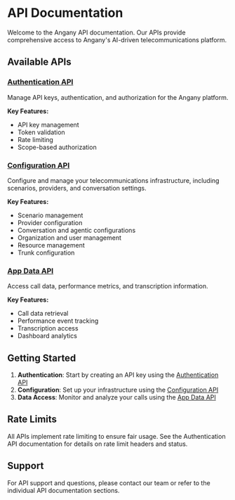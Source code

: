 # API Documentation

Welcome to the Angany API documentation. Our APIs provide comprehensive access to Angany's AI-driven telecommunications platform.

## Available APIs

### [Authentication API](/docs/api/angany-auth)
Manage API keys, authentication, and authorization for the Angany platform.

**Key Features:**
- API key management
- Token validation
- Rate limiting
- Scope-based authorization

### [Configuration API](/docs/api/angany-configuration)
Configure and manage your telecommunications infrastructure, including scenarios, providers, and conversation settings.

**Key Features:**
- Scenario management
- Provider configuration
- Conversation and agentic configurations
- Organization and user management
- Resource management
- Trunk configuration

### [App Data API](/docs/api/angany-app-data)
Access call data, performance metrics, and transcription information.

**Key Features:**
- Call data retrieval
- Performance event tracking
- Transcription access
- Dashboard analytics

## Getting Started

1. **Authentication**: Start by creating an API key using the [Authentication API](/docs/api/angany-auth)
2. **Configuration**: Set up your infrastructure using the [Configuration API](/docs/api/angany-configuration)
3. **Data Access**: Monitor and analyze your calls using the [App Data API](/docs/api/angany-app-data)

## Rate Limits

All APIs implement rate limiting to ensure fair usage. See the Authentication API documentation for details on rate limit headers and status.

## Support

For API support and questions, please contact our team or refer to the individual API documentation sections. 